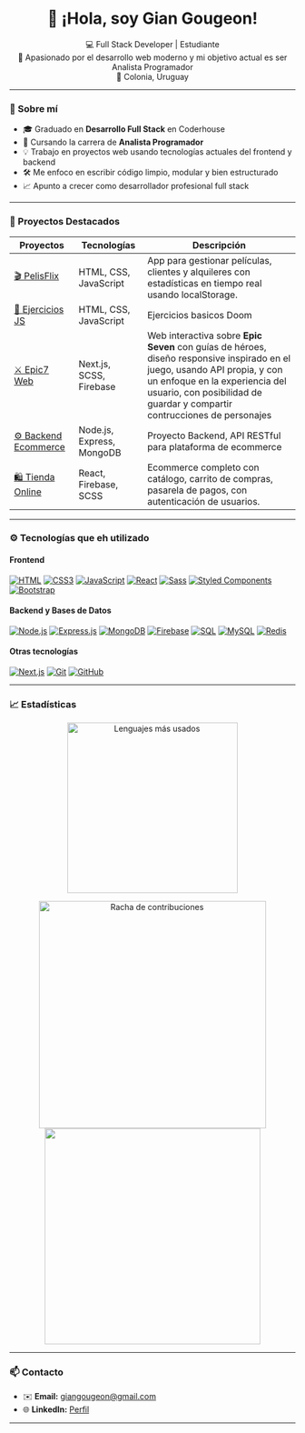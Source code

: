 <h1 align="center">👋 ¡Hola, soy Gian Gougeon!</h1>

<p align="center">
  💻 Full Stack Developer | Estudiante <br>
  🎯 Apasionado por el desarrollo web moderno y mi objetivo actual es ser Analista Programador <br>
  📍 Colonia, Uruguay
</p>

---

### 🚀 Sobre mí

-   🎓 Graduado en **Desarrollo Full Stack** en Coderhouse
-   🧠 Cursando la carrera de **Analista Programador**
-   💡 Trabajo en proyectos web usando tecnologías actuales del frontend y backend
-   🛠️ Me enfoco en escribir código limpio, modular y bien estructurado
-   📈 Apunto a crecer como desarrollador profesional full stack

---

### 💼 Proyectos Destacados

| Proyectos                                                                | Tecnologías               | Descripción                                                                                                                                                                                                                              |
| ------------------------------------------------------------------------ | ------------------------- | ---------------------------------------------------------------------------------------------------------------------------------------------------------------------------------------------------------------------------------------- |
| [🎬 PelisFlix](https://github.com/GianGougeon/ObligatorioProgramacion1)  | HTML, CSS, JavaScript     | App para gestionar películas, clientes y alquileres con estadísticas en tiempo real usando localStorage.                                                                                                                                 |
| [📝 Ejercicios JS](https://github.com/GianGougeon/CTC-Rosario-ejericios) | HTML, CSS, JavaScript     | Ejercicios basicos Doom                                                                                                                                                                                                                  |
| [⚔️ Epic7 Web](https://github.com/GianGougeon/Epic7-Web)                 | Next.js, SCSS, Firebase   | Web interactiva sobre **Epic Seven** con guías de héroes, diseño responsive inspirado en el juego, usando API propia, y con un enfoque en la experiencia del usuario, con posibilidad de guardar y compartir contrucciones de personajes |
| [⚙️ Backend Ecommerce](https://github.com/GianGougeon/Backend)           | Node.js, Express, MongoDB | Proyecto Backend, API RESTful para plataforma de ecommerce                                                                                                                                                                               |
| [🛍️ Tienda Online](https://github.com/GianGougeon/Proyecto-ReactJS)      | React, Firebase, SCSS     | Ecommerce completo con catálogo, carrito de compras, pasarela de pagos, con autenticación de usuarios.                                                                                                                                   |

---

### ⚙️ Tecnologías que eh utilizado

#### **Frontend**

[![HTML](https://img.shields.io/badge/HTML-E34F26?style=for-the-badge&logo=html5&logoColor=white)](https://developer.mozilla.org/en-US/docs/Web/HTML)
[![CSS3](https://img.shields.io/badge/CSS3-1572B6?style=for-the-badge&logo=css3&logoColor=white)](https://developer.mozilla.org/en-US/docs/Web/CSS)
[![JavaScript](https://img.shields.io/badge/JavaScript-F7DF1E?style=for-the-badge&logo=javascript&logoColor=black)](https://developer.mozilla.org/en-US/docs/Web/JavaScript)
[![React](https://img.shields.io/badge/React-20232A?style=for-the-badge&logo=react&logoColor=61DAFB)](https://reactjs.org/)
[![Sass](https://img.shields.io/badge/Sass-CC6699?style=for-the-badge&logo=sass&logoColor=white)](https://sass-lang.com/)
[![Styled Components](https://img.shields.io/badge/Styled--Components-db7093?style=for-the-badge&logo=styled-components&logoColor=white)](https://styled-components.com/)
[![Bootstrap](https://img.shields.io/badge/Bootstrap-563D7C?style=for-the-badge&logo=bootstrap&logoColor=white)](https://getbootstrap.com/)

#### **Backend y Bases de Datos**

[![Node.js](https://img.shields.io/badge/Node.js-339933?style=for-the-badge&logo=nodedotjs&logoColor=white)](https://nodejs.org/)
[![Express.js](https://img.shields.io/badge/Express.js-000000?style=for-the-badge&logo=express&logoColor=white)](https://expressjs.com/)
[![MongoDB](https://img.shields.io/badge/MongoDB-4DB33D?style=for-the-badge&logo=mongodb&logoColor=white)](https://www.mongodb.com/)
[![Firebase](https://img.shields.io/badge/Firebase-FFCA28?style=for-the-badge&logo=firebase&logoColor=black)](https://firebase.google.com/)
[![SQL](https://img.shields.io/badge/SQL-4479A1?style=for-the-badge&logo=sql&logoColor=white)](https://en.wikipedia.org/wiki/SQL)
[![MySQL](https://img.shields.io/badge/MySQL-4479A1?style=for-the-badge&logo=mysql&logoColor=white)](https://www.mysql.com/)
[![Redis](https://img.shields.io/badge/Redis-DC382D?style=for-the-badge&logo=redis&logoColor=white)](https://redis.io/)

#### **Otras tecnologías**

[![Next.js](https://img.shields.io/badge/Next.js-000000?style=for-the-badge&logo=nextdotjs&logoColor=white)](https://nextjs.org/)
[![Git](https://img.shields.io/badge/Git-F05032?style=for-the-badge&logo=git&logoColor=white)](https://git-scm.com/)
[![GitHub](https://img.shields.io/badge/GitHub-181717?style=for-the-badge&logo=github&logoColor=white)](https://github.com/)

---

### 📈 Estadísticas

<p align="center"> <img src="https://github-readme-stats.vercel.app/api/top-langs/?username=GianGougeon&layout=compact&theme=dark&hide_border=true&langs_count=6" alt="Lenguajes más usados" width="300"/>
<p align="center"> <img src="https://github-readme-streak-stats.herokuapp.com/?user=GianGougeon&theme=dark&hide_border=true" alt="Racha de contribuciones" width="400"/>
<img src="https://github-readme-stats.vercel.app/api?username=giangougeon&show_icons=true&theme=radical" width="380"></p>

---

### 📫 Contacto

-   ✉️ **Email:** giangougeon@gmail.com
-   🌐 **LinkedIn:** [Perfil](https://www.linkedin.com/in/gian-gougeon/)
<!-- -   📁 **Portfolio Web:** _(opcional, podés armarlo con Next.js + Vercel o GitHub Pages)_ -->

---
